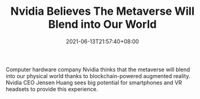 ﻿---
title: "Nvidia Believes The Metaverse Will Blend into Our World"
date: 2021-06-13T21:57:40+08:00
lastmod: 2021-06-13T16:45:40+08:00
draft: false
authors: ["Dalton"]
description: "Computer hardware company Nvidia thinks that the metaverse will blend into our physical world thanks to blockchain-powered augmented reality. Nvidia CEO Jensen Huang sees big potential for smartphones and VR headsets to provide this experience."
featuredImage: "nvidia-believes-the-metaverse-will-blend-into-our-world.png"
tags: ["Strategy Games","Play to Earn"]
categories: ["news"]
news: ["Strategy Games"]
weight: 
lightgallery: true
pinned: false
recommend: false
recommend1: false
---

Computer hardware company Nvidia thinks that the metaverse will blend into our physical world thanks to blockchain-powered augmented reality. Nvidia CEO Jensen Huang sees big potential for smartphones and VR headsets to provide this experience.

<!--more-->

